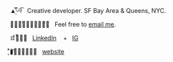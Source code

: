 

▲̤̿̽〰︎⃒⃛͡ &nbsp;  Creative developer. SF Bay Area & Queens, NYC.

✹̶͉̑͗𖠢⃓̝̩̣̻̎𐄛᷉ &nbsp;  Feel free to [email me](mailto:jayran@cca.edu). 

𐄎𐄛̡̆̌ͦ✦ &nbsp;   [LinkedIn](https://www.linkedin.com/in/jexica/) &nbsp;&nbsp; + &nbsp; [IG](https://www.instagram.com/xica.io/) 

▮͇͋͒𐄘⃓̱̥̟̟͋᷍ &nbsp;  [website](https://jexica.design/) 


